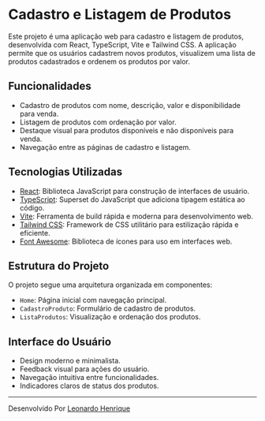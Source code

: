 # Cadastro e Listagem de Produtos

Este projeto é uma aplicação web para cadastro e listagem de produtos, desenvolvida com React, TypeScript, Vite e Tailwind CSS. A aplicação permite que os usuários cadastrem novos produtos, visualizem uma lista de produtos cadastrados e ordenem os produtos por valor.

## Funcionalidades

- Cadastro de produtos com nome, descrição, valor e disponibilidade para venda.
- Listagem de produtos com ordenação por valor.
- Destaque visual para produtos disponíveis e não disponíveis para venda.
- Navegação entre as páginas de cadastro e listagem.

## Tecnologias Utilizadas

- [React](https://reactjs.org/): Biblioteca JavaScript para construção de interfaces de usuário.
- [TypeScript](https://www.typescriptlang.org/): Superset do JavaScript que adiciona tipagem estática ao código.
- [Vite](https://vitejs.dev/): Ferramenta de build rápida e moderna para desenvolvimento web.
- [Tailwind CSS](https://tailwindcss.com/): Framework de CSS utilitário para estilização rápida e eficiente.
- [Font Awesome](https://fontawesome.com/): Biblioteca de ícones para uso em interfaces web.

## Estrutura do Projeto

O projeto segue uma arquitetura organizada em componentes:

- `Home`: Página inicial com navegação principal.
- `CadastroProduto`: Formulário de cadastro de produtos.
- `ListaProdutos`: Visualização e ordenação dos produtos.

## Interface do Usuário

- Design moderno e minimalista.
- Feedback visual para ações do usuário.
- Navegação intuitiva entre funcionalidades.
- Indicadores claros de status dos produtos.


---

Desenvolvido Por [Leonardo Henrique](https://www.linkedin.com/in/leonardo-henrikku/)
